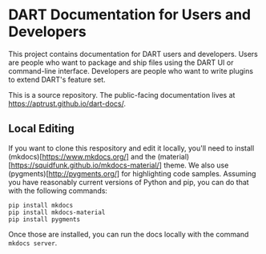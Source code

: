 # DART Documentation for Users and Developers

This project contains documentation for DART users and developers. Users are people who want to package and ship files using the DART UI or command-line interface. Developers are people who want to write plugins to extend DART's feature set.

This is a source repository. The public-facing documentation lives at https://aptrust.github.io/dart-docs/.

## Local Editing

If you want to clone this respository and edit it locally, you'll need to install (mkdocs)[https://www.mkdocs.org/] and the (material)[https://squidfunk.github.io/mkdocs-material/] theme. We also use (pygments)[http://pygments.org/] for highlighting code samples. Assuming you have reasonably current versions of Python and pip, you can do that with the following commands:

```
pip install mkdocs
pip install mkdocs-material
pip install pygments
```

Once those are installed, you can run the docs locally with the command `mkdocs server`.
